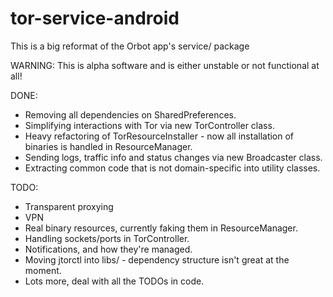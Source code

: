 tor-service-android
===================

This is a big reformat of the Orbot app's service/ package

WARNING: This is alpha software and is either unstable or not functional at all!

DONE:
+ Removing all dependencies on SharedPreferences.
+ Simplifying interactions with Tor via new TorController class.
+ Heavy refactoring of TorResourceInstaller - now all installation of binaries is handled in ResourceManager.
+ Sending logs, traffic info and status changes via new Broadcaster class.
+ Extracting common code that is not domain-specific into utility classes.

TODO:
+ Transparent proxying
+ VPN
+ Real binary resources, currently faking them in ResourceManager.
+ Handling sockets/ports in TorController.
+ Notifications, and how they're managed.
+ Moving jtorctl into libs/ - dependency structure isn't great at the moment.
+ Lots more, deal with all the TODOs in code.
